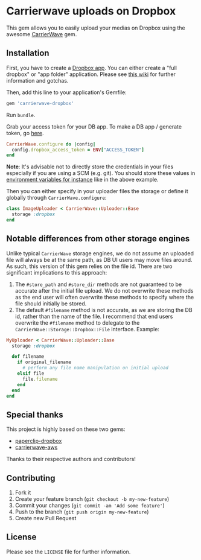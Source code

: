 # Carrierwave uploads on Dropbox

This gem allows you to easily upload your medias on Dropbox using the awesome
[CarrierWave](https://github.com/carrierwaveuploader/carrierwave) gem.

## Installation

First, you have to create a [Dropbox app](https://www.dropbox.com/developers/apps).
You can either create a "full dropbox" or "app folder" application. Please see
[this wiki](https://github.com/janko-m/paperclip-dropbox/wiki/Access-types) for
further information and gotchas.

Then, add this line to your application's Gemfile:

~~~ruby
gem 'carrierwave-dropbox'
~~~

Run `bundle`.

Grab your access token for your DB app. To make a DB app / generate token,
go [here](https://www.dropbox.com/developers/apps).

~~~ruby
CarrierWave.configure do |config|
  config.dropbox_access_token = ENV["ACCESS_TOKEN"]
end
~~~

**Note**: It's advisable not to directly store the credentials in your files
especially if you are using a SCM (e.g. git). You should store these values in
[environment variables for instance](https://gist.github.com/canton7/1423106)
like in the above example.

Then you can either specify in your uploader files the storage or define it
globally through `CarrierWave.configure`:

~~~ruby
class ImageUploader < CarrierWave::Uploader::Base
  storage :dropbox
end
~~~

## Notable differences from other storage engines

Unlike typical `CarrierWave` storage engines, we do not assume an uploaded file
will always be at the same path, as DB UI users may move files around. As such,
this version of this gem relies on the file id. There are two significant
implications to this approach:

1. The `#store_path` and `#store_dir` methods are not guaranteed to be accurate
after the initial file upload. We do not overwrite these methods as the end user
will often overwrite these methods to specify where the file should initially
be stored.
1. The default `#filename` method is not accurate, as we are storing the DB id,
rather than the name of the file. I recommend that end users overwrite the
`#filename` method to delegate to the `CarrierWave::Storage::Dropbox::File`
interface. Example:

~~~ruby
MyUploader < CarrierWave::Uploader::Base
  storage :dropbox

  def filename
    if original_filename
      # perform any file name manipulation on initial upload
    elsif file
      file.filename
    end
  end
end
~~~

## Special thanks

This project is highly based on these two gems:

* [paperclip-dropbox](https://github.com/janko-m/paperclip-dropbox)
* [carrierwave-aws](https://github.com/sorentwo/carrierwave-aws)

Thanks to their respective authors and contributors!

## Contributing

1. Fork it
2. Create your feature branch (`git checkout -b my-new-feature`)
3. Commit your changes (`git commit -am 'Add some feature'`)
4. Push to the branch (`git push origin my-new-feature`)
5. Create new Pull Request

## License

Please see the `LICENSE` file for further information.
